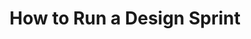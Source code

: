 ---
title: How to Run a Design Sprint
type: Article
subtext:
dateFormat: # "year", otherwise will be displayed MM.YYYY
dateEnd: 
dateStart: 2021-07-01
url: https://www.stirtoaction.com/magazine-issues/issue-34
---